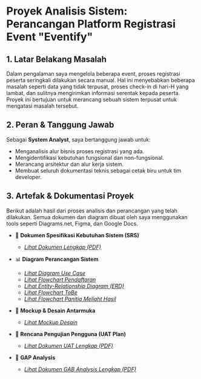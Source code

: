 # Proyek Analisis Sistem: Perancangan Platform Registrasi Event "Eventify"

## 1. Latar Belakang Masalah
Dalam pengalaman saya mengelola beberapa event, proses registrasi peserta seringkali dilakukan secara manual. Hal ini menyebabkan beberapa masalah seperti data yang tidak terpusat, proses check-in di hari-H yang lambat, dan sulitnya mengirimkan informasi serentak kepada peserta. Proyek ini bertujuan untuk merancang sebuah sistem terpusat untuk mengatasi masalah tersebut.

## 2. Peran & Tanggung Jawab
Sebagai **System Analyst**, saya bertanggung jawab untuk:
- Menganalisis alur bisnis proses registrasi yang ada.
- Mengidentifikasi kebutuhan fungsional dan non-fungsional.
- Merancang arsitektur dan alur kerja sistem.
- Membuat seluruh dokumentasi teknis sebagai cetak biru untuk tim developer.

## 3. Artefak & Dokumentasi Proyek
Berikut adalah hasil dari proses analisis dan perancangan yang telah dilakukan. Semua dokumen dan diagram dibuat oleh saya menggunakan tools seperti Diagrams.net, Figma, dan Google Docs.

* 📄 **Dokumen Spesifikasi Kebutuhan Sistem (SRS)**
    * *[Lihat Dokumen Lengkap (PDF)](https://github.com/ihsannorramadha1/Portofolio-System-Analysis-Eventify/blob/main/SRC_Eventify.pdf)*

* 📊 **Diagram Perancangan Sistem**
    * *[Lihat Diagram Use Case](https://github.com/ihsannorramadha1/Portofolio-System-Analysis-Eventify/blob/main/Use_Case_P1.png)*
    * *[Lihat Flowchart Pendaftaran](https://github.com/ihsannorramadha1/Portofolio-System-Analysis-Eventify/blob/main/FlowChartCA.drawio.png)*
    * *[Lihat Entity-Relationship Diagram (ERD)](https://github.com/ihsannorramadha1/Portofolio-System-Analysis-Eventify/blob/main/ERDCA.drawio.png)*
    * *[Lihat Flowchart ToBe ](https://github.com/ihsannorramadha1/Portofolio-System-Analysis-Eventify/blob/main/FlowchartToBe.drawio.png)*
    * *[Lihat Flowchart Panitia Meliaht Hasil](https://github.com/ihsannorramadha1/Portofolio-System-Analysis-Eventify/blob/main/FPMH.drawio.png)*

* 🎨 **Mockup & Desain Antarmuka**
    * *[Lihat Mockup Desain ](https://github.com/ihsannorramadha1/Portofolio-System-Analysis-Eventify/blob/main/mockup_eventify.png)*

* 📝 **Rencana Pengujian Pengguna (UAT Plan)**
    * *[Lihat Dokumen UAT Lengkap (PDF)](https://github.com/ihsannorramadha1/Portofolio-System-Analysis-Eventify/blob/main/UAT.pdf)*

* 📝 **GAP Analysis**
    * *[Lihat Dokumen GAB Analysis Lengkap (PDF)](https://github.com/ihsannorramadha1/Portofolio-System-Analysis-Eventify/blob/main/GABANALYSIS.pdf)*
